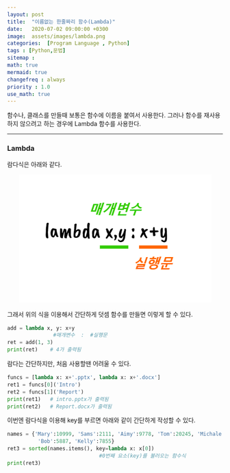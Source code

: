 ```yaml
---
layout: post
title:  "이름없는 한줄짜리 함수(Lambda)"
date:   2020-07-02 09:00:00 +0300
image:  assets/images/lambda.png
categories:  [Program Language , Python]
tags : [Python,문법]
sitemap :
math: true
mermaid: true
changefreq : always
priority : 1.0
use_math: true
--- 
```



함수나, 클래스를 만들때 보통은 함수에 이름을 붙여서 사용한다. 그러나 함수를 재사용하지 않으려고 하는 경우에 Lambda 함수를 사용한다. 


---------


### Lambda

람다식은 아래와 같다.

<center><img src="../assets/images/lambda.png" ></center>

그래서 위의 식을 이용해서 간단하게 덧셈 함수를 만들면 이렇게 할 수 있다.


```python
add = lambda x, y: x+y
               #매개변수  :  #실행문
ret = add(1, 3)
print(ret)    # 4가 출력됨
```

람다는 간단하지만, 처음 사용할땐 어려울 수 있다.

```python
funcs = [lambda x: x+'.pptx', lambda x: x+'.docx']
ret1 = funcs[0]('Intro')
ret2 = funcs[1]('Report')
print(ret1)   # intro.pptx가 출력됨
print(ret2)   # Report.docx가 출력됨
```

이번엔 람다식을 이용해 key를 부르면 아래와 같이 간단하게 작성할 수 있다.


```python
names = {'Mary':10999, 'Sams':2111, 'Aimy':9778, 'Tom':20245, 'Michale':27115,
          'Bob':5887, 'Kelly':7855}
ret3 = sorted(names.items(), key=lambda x: x[0])
                              #0번째 요소(key)를 불러오는 함수식
print(ret3)
```
